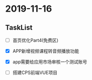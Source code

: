 # 2019-11-16

## TaskList
- [ ] 首页优化Part4(免费区)
- [X] APP新增视频课程转音频播放功能
- [X] app需要给应用市场审核一个测试账号
- [ ] 搭建CPS前端VUE项目

